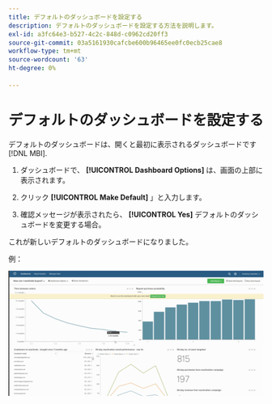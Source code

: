 ```yaml
---
title: デフォルトのダッシュボードを設定する
description: デフォルトのダッシュボードを設定する方法を説明します。
exl-id: a3fc64e3-b527-4c2c-848d-c0962cd20ff3
source-git-commit: 03a5161930cafcbe600b96465ee0fc0ecb25cae8
workflow-type: tm+mt
source-wordcount: '63'
ht-degree: 0%

---
```


# デフォルトのダッシュボードを設定する

デフォルトのダッシュボードは、開くと最初に表示されるダッシュボードです [!DNL MBI].

1. ダッシュボードで、 **[!UICONTROL Dashboard Options]** は、画面の上部に表示されます。

1. クリック **[!UICONTROL Make Default]** 」と入力します。

1. 確認メッセージが表示されたら、 **[!UICONTROL Yes]** デフォルトのダッシュボードを変更する場合。

これが新しいデフォルトのダッシュボードになりました。

例：

![デフォルトのダッシュボード](../../assets/default_dashboard.gif)
